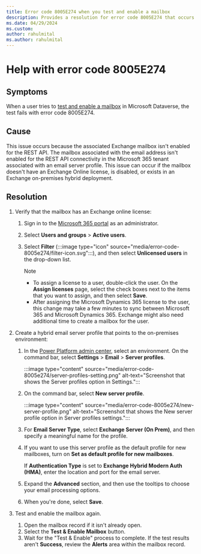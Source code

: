 ```yaml
---
title: Error code 8005E274 when you test and enable a mailbox
description: Provides a resolution for error code 8005E274 that occurs when you test and enable a mailbox for server-side synchronization.
ms.date: 04/29/2024
ms.custom: 
author: rahulmital
ms.author: rahulmital
---
```

# Help with error code 8005E274

## Symptoms

When a user tries to [test and enable a mailbox](/power-platform/admin/connect-exchange-online#test-the-configuration-of-mailboxes) in Microsoft Dataverse, the test fails with error code 8005E274.

## Cause

This issue occurs because the associated Exchange mailbox isn't enabled for the REST API. The mailbox associated with the email address isn't enabled for the REST API connectivity in the Microsoft 365 tenant associated with an email server profile. This issue can occur if the mailbox doesn't have an Exchange Online license, is disabled, or exists in an Exchange on-premises hybrid deployment.

## Resolution

1. Verify that the mailbox has an Exchange online license:

   1. Sign in to the [Microsoft 365 portal](https://portal.office.com) as an administrator.
   2. Select **Users and groups** > **Active users**.
   3. Select **Filter** (:::image type="icon" source="media/error-code-8005e274/filter-icon.svg":::), and then select **Unlicensed users** in the drop-down list.

       > [!NOTE]
       >
       > - To assign a license to a user, double-click the user. On the **Assign licenses** page, select the check boxes next to the items that you want to assign, and then select **Save**.
       > - After assigning the Microsoft Dynamics 365 license to the user, this change may take a few minutes to sync between Microsoft 365 and Microsoft Dynamics 365. Exchange might also need additional time to create a mailbox for the user.

2. Create a hybrid email server profile that points to the on-premises environment:

    1. In the [Power Platform admin center](https://admin.powerplatform.microsoft.com/), select an environment. On the command bar, select **Settings** > **Email** > **Server profiles**.

        :::image type="content" source="media/error-code-8005e274/server-profiles-setting.png" alt-text="Screenshot that shows the Server profiles option in Settings.":::

    2. On the command bar, select **New server profile**.

        :::image type="content" source="media/error-code-8005e274/new-server-profile.png" alt-text="Screenshot that shows the New server profile option in Server profiles settings.":::

    3. For **Email Server Type**, select **Exchange Server (On Prem)**, and then specify a meaningful name for the profile.

    4. If you want to use this server profile as the default profile for new mailboxes, turn on **Set as default profile for new mailboxes**.

        If **Authentication Type** is set to **Exchange Hybrid Modern Auth (HMA)**, enter the location and port for the email server.

    5. Expand the **Advanced** section, and then use the tooltips to choose your email processing options.
    6. When you're done, select **Save**.

3. Test and enable the mailbox again.

    1. Open the mailbox record if it isn't already open.
    2. Select the **Test & Enable Mailbox** button.
    3. Wait for the "Test & Enable" process to complete. If the test results aren't **Success**, review the **Alerts** area within the mailbox record.
